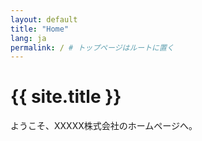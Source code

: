 ```yaml
---
layout: default
title: "Home"
lang: ja
permalink: / # トップページはルートに置く
---
```


<h1 class="home-title">{{ site.title }}</h1>

<p>ようこそ、XXXXX株式会社のホームページへ。</p>
